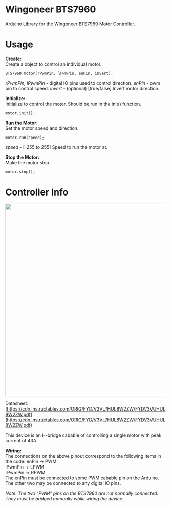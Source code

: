 
# Wingoneer BTS7960  
Arduino Library for the Wingoneer BTS7960 Motor Controller. 

# Usage  
**Create:**  
Create a object to control an individual motor.  

    BTS7960 motor(rPwmPin, lPwmPin, enPin, invert);  

*rPwmPin, lPwmPin* - digital IO pins used to control direction.
*enPin* - pwm pin to control speed.
*invert* - (optional) [true/false] Invert motor direction.
  

**Initialize:**  
Initialize to control the motor. Should be run in the init() function.

    motor.init();

  
**Run the Motor:**  
Set the motor speed and direction.

    motor.run(speed);

*speed* - [-255 to 255] Speed to run the motor at.


**Stop the Motor:**  
Make the motor stop.

    motor.stop();


  
# Controller Info  
<img src="https://cdn.instructables.com/F3W/PCEK/JVH3KZLD/F3WPCEKJVH3KZLD.LARGE.jpg" width="600" />

Datasheet: [https://cdn.instructables.com/ORIG/FYD/V3VU/HUL8W2ZW/FYDV3VUHUL8W2ZW.pdf](https://cdn.instructables.com/ORIG/FYD/V3VU/HUL8W2ZW/FYDV3VUHUL8W2ZW.pdf)

This device is an H-bridge cabable of controlling a single motor with peak current of 43A.

**Wiring:**  
The connections on the above pinout correspond to the following items in the code:
enPin -> PWM  
lPwmPin -> LPWM  
rPwmPin -> RPWM  
The enPin must be connected to some PWM cabable pin on the Arduino. The other two may be connected to any digital IO pins.

*Note: The two "PWM" pins on the BTS7960 are not normally connected. They must be bridged manually while wiring the device.*
